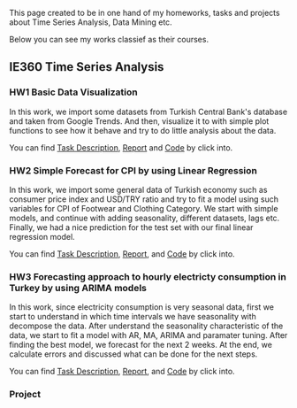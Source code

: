 This page created to be in one hand of my homeworks, tasks and projects about Time Series Analysis, Data Mining etc.

Below you can see my works classief as their courses.

## IE360 Time Series Analysis

### HW1 Basic Data Visualization

In this work, we  import some datasets from Turkish Central Bank's database and taken from Google Trends. 
And then, visualize it to with simple plot functions to see how it behave and try to do little analysis about the data.

You can find [Task Description](https://github.com/SinaOzturk/Projects/blob/main/IE360_Statistical_Forecasting_and_Time_Series/HW1/IE%20360%20HW1.pdf), [Report](IE360_Statistical_Forecasting_and_Time_Series/HW1/IE360_HW1_Markdown_Report.html) and [Code](https://github.com/SinaOzturk/Projects/blob/main/IE360_Statistical_Forecasting_and_Time_Series/HW1/IE%20360%20HW1%20R%20Script.R) by click into.

### HW2 Simple Forecast for CPI by using Linear Regression

In this work, we import some general data of Turkish economy such as consumer price index and USD/TRY ratio and try to fit a model using such variables for CPI of Footwear and Clothing Category.
We start with simple models, and continue with adding seasonality, different datasets, lags etc. Finally, we had a nice prediction for the test set with our final linear regression model.

You can find [Task Description](https://github.com/SinaOzturk/Projects/blob/main/IE360_Statistical_Forecasting_and_Time_Series/HW2/IE%20360%20HW2.pdf), [Report](IE360_Statistical_Forecasting_and_Time_Series/HW2/IE360_HW2_Mardown_Report.html), and [Code](https://github.com/SinaOzturk/Projects/blob/main/IE360_Statistical_Forecasting_and_Time_Series/HW2/IE%20360%20HW2%20R%20Script.R) by click into.

### HW3 Forecasting approach to hourly electricty consumption in Turkey by using ARIMA models

In this work, since electricity consumption is very seasonal data, first we start to understand in which time intervals we have seasonality with decompose the data. After understand the seasonality characteristic of the data, we start to fit a model with AR, MA, ARIMA and paramater tuning. After finding the best model, we forecast for the next 2 weeks. At the end, we calculate errors and discussed what can be done for the next steps.

You can find [Task Description](https://github.com/SinaOzturk/Projects/blob/main/IE360_Statistical_Forecasting_and_Time_Series/HW3/IE360%20HW3.pdf), [Report](IE360_Statistical_Forecasting_and_Time_Series/HW3/IE360_HW3_Markdown_Report.html), and [Code](https://github.com/SinaOzturk/Projects/blob/main/IE360_Statistical_Forecasting_and_Time_Series/HW3/IE360%20HW3%20R%20Script.R) by click into.

### Project 